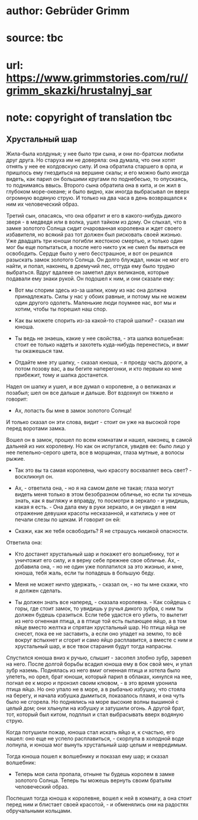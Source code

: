 # author: Gebrüder Grimm
# source: tbc
# url: https://www.grimmstories.com/ru//grimm_skazki/hrustalnyj_sar
# note: copyright of translation tbc

## Хрустальный шар 

Жила-была колдунья; у нее было три сына, и они по-братски любили друг
друга. Но старуха им не доверяла: она думала, что они хотят отнять у нее
ее колдовскую силу. И она обратила старшего в орла, и пришлось ему
гнездиться на вершине скалы; и его можно было иногда видеть, как парил
он большими кругами по поднебесью, то опускаясь, то поднимаясь ввысь.
Второго сына обратила она в кита, и он жил в глубоком море-океане; и
было видно, как иногда выбрасывал он вверх огромную водяную струю. И
только на два часа в день возвращался к ним их человеческий образ.

Третий сын, опасаясь, что она обратит и его в какого-нибудь дикого
зверя - в медведя или в волка, ушел тайком из дому. Он слыхал, что в
замке золотого Солнца сидит очарованная королевна и ждет своего
избавителя, но всякий раз тот должен был рисковать своей жизнью. Уже
двадцать три юноши погибли жестокою смертью, и только один мог бы еще
попытаться, а после него никто уж не смел бы явиться ее освободить.
Сердце было у него бесстрашное, и вот он решился разыскать замок
золотого Солнца. Он долго блуждал, никак не мог его найти, и попал,
наконец, в дремучий лес, оттуда ему было трудно выбраться. Вдруг вдалеке
он заметил двух великанов, которые подавали ему знаки рукой. Он подошел
к ним, и они сказали ему:

- Вот мы спорим здесь из-за шапки, кому из нас она должна принадлежать.
Силы у нас у обоих равные, и потому мы не можем один другого одолеть.
Маленькие люди поумнее нас, вот мы и хотим, чтобы ты порешил наш спор.

- Как вы можете спорить из-за какой-то старой шапки? - сказал им юноша.

- Ты ведь не знаешь, какие у нее свойства, - эта шапка волшебная: стоит
ее только надеть и захотеть куда-нибудь перенестись, и вмиг ты окажешься
там.

- Отдайте мне эту шапку, - сказал юноша, - я проеду часть дороги, а
потом позову вас, а вы бегите наперегонки, и кто первым ко мне прибежит,
тому и шапка достанется.

Надел он шапку и ушел, и все думал о королевне, а о великанах и позабыл;
шел он все дальше и дальше. Вот вздохнул он тяжело и говорит:

- Ах, лопасть бы мне в замок золотого Солнца!

И только сказал он эти слова, видит - стоит он уже на высокой горе перед
воротами замка.

Вошел он в замок, прошел по всем комнатам и нашел, наконец, в самой
дальней из них королевну. Но как он испугался, увидев ее: было лицо у
нее пепельно-серого цвета, все в морщинах, глаза мутные, а волосы рыжие.

- Так это вы та самая королевна, чью красоту восхваляет весь свет? -
воскликнул он.

- Ах, - ответила она, - но я на самом деле не такая; глаза могут видеть
меня только в этом безобразном обличье, но если ты хочешь знать, как я
выгляжу и вправду, то посмотри в зеркало - и увидишь, какая я есть. -
Она дала ему в руки зеркало, и он увидел в нем отражение девушки красоты
несказанной, и катились у нее от печали слезы по щекам. И говорит он ей:

- Скажи, как же тебя освободить? Я не страшусь никакой опасности.

Ответила она:

- Кто достанет хрустальный шар и покажет его волшебнику, тот и
уничтожит его силу, и я верну себе прежнее свое обличье. Ах, - добавила
она, - но не один уже поплатился за это жизнью, и мне, юноша, тебя жаль,
если ты попадешь в большую беду.

- Меня не может ничто удержать, - сказал он, - но ты мне скажи, что я
должен сделать.

- Ты должен знать все наперед, - сказала королевна. - Как сойдешь с
горы, где стоит замок, то увидишь у ручья дикого зубра, с ним ты должен
будешь сразиться. Если тебе удастся его убить, то вылетит из него
огненная птица, а в птице той есть пылающее яйцо, а в том яйце вместо
желтка и спрятан хрустальный шар. Но птица яйца не снесет, пока ее не
заставить, а если оно упадет на землю, то всё вокруг вспыхнет и сгорит и
само яйцо расплавится, а вместе с ним и хрустальный шар, и все твои
старания будут тогда напрасны.

Спустился юноша вниз к ручью, слышит - засопел злобно зубр, заревел на
него. После долгой борьбы всадил юноша ему в бок свой меч, и упал зубр
наземь. Поднялась из него вмиг огненная птица и хотела было улететь, но
орел, брат юноши, который парил в облаках, кинулся на нее, погнал ее к
морю и пронзил своим клювом, - в это время уронила птица яйцо. Но оно
упало не в море, а в рыбачью избушку, что стояла на берегу, и начала
избушка дымиться, показалось пламя, и она чуть было не сгорела. Но
поднялись на море высокие волны вышиной с целый дом; они хлынули на
избушку и затушили огонь. А другой брат, тот, который был китом, подплыл
и стал выбрасывать вверх водяную струю.

Когда потушили пожар, юноша стал искать яйцо и, к счастью, его нашел:
оно еще не успело расплавиться, - скорлупа в холодной воде лопнула, и
юноша мог вынуть хрустальный шар целым и невредимым.

Тогда юноша пошел к волшебнику и показал ему шар; и сказал волшебник:

- Теперь моя сила пропала, отныне ты будешь королем в замке золотого
Солнца. Теперь ты можешь вернуть своим братьям человеческий образ.

Поспешил тогда юноша к королевне, вошел к ней в комнату, а она стоит
перед ним и блистает своей красотой, - и обменялись они на радостях
обручальными кольцами.
